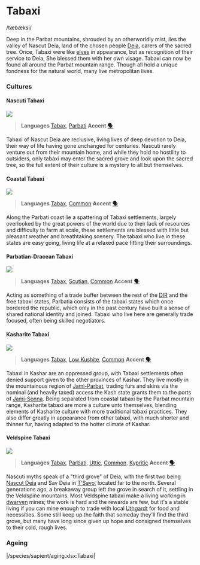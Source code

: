 # Tabaxi
/tæbæksi/

Deep in the Parbat mountains, shrouded by an otherworldly mist, lies the valley of Nascut Deia, land of the chosen people [Deia](/cosmology/fey/fey_eilea/deia.md), carers of the sacred tree. Once, Tabaxi were like [elves](/species/sapient/elf) in appearance, but as recognition of their service to Deia, She blessed them with her own visage. Tabaxi can now be found all around the Parbat mountain range. Though all hold a unique fondness for the natural world, many live metropolitan lives.

### Cultures

#### Nascuti Tabaxi
![](tabaxi-nascuti.png)

> **Languages** [Tabax](/languages/parbati#tabax), [Parbati](/languages/parbati)
> **Accent** [🗣️](https://www.dialectsarchive.com/portugal-1)

Tabaxi of Nascut Deia are reclusive, living lives of deep devotion to Deia, their way of life having gone unchanged for centuries. Nascuti rarely venture out from their mountain home, and while they hold no hostility to outsiders, only tabaxi may enter the sacred grove and look upon the sacred tree, so the full extent of their culture is a mystery to all but themselves.

#### Coastal Tabaxi
![](tabaxi-coastal.png)

> **Languages** [Tabax](/languages/parbati#tabax), [Common](/languages/common)
> **Accent** [🗣️](https://www.dialectsarchive.com/spain-3)

Along the Parbati coast lie a spattering of Tabaxi settlements, largely overlooked by the great powers of the world due to their lack of resources and difficulty to farm at scale, these settlements are blessed with little but pleasant weather and breathtaking scenery. The tabaxi who live in these states are easy going, living life at a relaxed pace fitting their surroundings.

#### Parbatian-Dracean Tabaxi
![](tabaxi-parbatian.png)

> **Languages** [Tabax](/languages/parbati#tabax), [Scutian](/languages/parbati#scutian), [Common](/languages/common)
> **Accent** [🗣️](https://www.dialectsarchive.com/spain-3)

Acting as something of a trade buffer between the rest of the [DIR](/places/dracean_intercoastal_republic) and the free tabaxi states, Parbatia consists of the tabaxi states which once bordered the republic, which only in the past century have built a sense of shared national identity and joined. Tabaxi who live here are generally trade focused, often being skilled negotiators.

#### Kasharite Tabaxi
![](tabaxi-kashar.png)

> **Languages** [Tabax](/languages/parbati#tabax), [Low Kushite](/languages/kushite#low-kushite), [Common](/languages/common)
> **Accent** [🗣️](https://www.dialectsarchive.com/turkey-3)

Tabaxi in Kashar are an oppressed group, with Tabaxi settlements often denied support given to the other provinces of Kashar. They live mostly in the mountainous region of [Jami-Parbat](/places/kashar/geography#jami-parbat), trading furs and skins via the nominal (and heavily taxed) access the Kash state grants them to the ports of [Jami-Sonna](/places/kashar/geography#jami-sonna). Being separated from coastal tabaxi by the Parbat mountain range, Kasharite tabaxi are more a culture unto themselves, blending elements of Kasharite culture with more traditional tabaxi practices. They also differ greatly in appearance from other tabaxi, with much shorter and thinner fur, having adapted to the hotter climate of Kashar.

#### Veldspine Tabaxi
![](tabaxi-veldspine.png)

> **Languages** [Tabax](/languages/parbati#tabax), [Parbati](/languages/parbati), [Uttic](/languages/uttic), [Common](/languages/common), [Kypritic](/languages/kypritic)
> **Accent** [🗣️](https://www.dialectsarchive.com/algeria-1)

Nascuti myths speak of a "third grove" of Deia, with the first two being [Nascut Deia](/places/nascut) and Sav Deia in [T'Savo](/places/tsavo), located far to the north. Several generations ago, a breakaway group left the grove in search of it, settling in the Veldspine mountains. Most Veldspine tabaxi make a living working in [dwarven](/species/sapient/dwarf#veldspine-dwarves) mines; the work is hard and the rewards are few, but it's a stable living if you can mine enough to trade with local [Uthgardt](/species/sapient/human#uthgardt-humans) for food and necessities. Some still keep up the faith that someday they'll find the third grove, but many have long since given up hope and consigned themselves to their cold, rough lives.


### Ageing
|/species/sapient/aging.xlsx:Tabaxi|